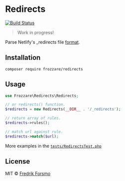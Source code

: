 # Redirects

[![Build Status](https://travis-ci.org/frozzare/php-redirects.svg?branch=master)](https://travis-ci.org/frozzare/php-redirects)

> Work in progress!

Parse Netlify's _redirects file [format](https://www.netlify.com/docs/redirects/).

## Installation

```
composer require frozzare/redirects
```

## Usage

```php
use Frozzare\Redirects\Redirects;

// or redirects() function.
$redirects = new Redirects(__DIR__ . '/_redirects');

// return array of rules.
$redirects->rules();

// match url against rule.
$redirects->match($url);
```

More examples in the [`tests/RedirectsTest.php`](tests/RedirectsTest.php)

## License

MIT © [Fredrik Forsmo](https://github.com/frozzare)

